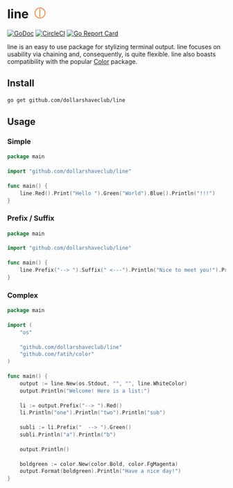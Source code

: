 # line   &nbsp;<img src="doc/images/line-v.png" width="25" height="25"/>
[![GoDoc](https://godoc.org/github.com/dollarshaveclub/line?status.svg)](http://godoc.org/github.com/dollarshaveclub/line)
[![CircleCI](https://circleci.com/gh/dollarshaveclub/line/tree/master.svg?style=shield)](https://circleci.com/gh/dollarshaveclub/line/tree/master)
[![Go Report Card](https://goreportcard.com/badge/github.com/dollarshaveclub/line)](https://goreportcard.com/report/github.com/dollarshaveclub/line)

line is an easy to use package for stylizing terminal output. line focuses on usability via chaining and, consequently, is quite flexible. line also boasts compatibility with the popular [Color](https://github.com/fatih/color) package.

## Install

```bash
go get github.com/dollarshaveclub/line
```

## Usage

### Simple

```go
package main

import "github.com/dollarshaveclub/line"

func main() {
    line.Red().Print("Hello ").Green("World").Blue().Println("!!!")
}
```

### Prefix / Suffix

```go
package main

import "github.com/dollarshaveclub/line"

func main() {
	line.Prefix("--> ").Suffix(" <---").Println("Nice to meet you!").Println("And you too!")
}
```

### Complex

```go
package main

import (
	"os"

	"github.com/dollarshaveclub/line"
	"github.com/fatih/color"
)

func main() {
	output := line.New(os.Stdout, "", "", line.WhiteColor)
	output.Println("Welcome! Here is a list:")

	li := output.Prefix("--> ").Red()
	li.Println("one").Println("two").Println("sub")

	subli := li.Prefix("  --> ").Green()
	subli.Println("a").Println("b")

	output.Println()

	boldgreen := color.New(color.Bold, color.FgMagenta)
	output.Format(boldgreen).Println("Have a nice day!")
}
```
